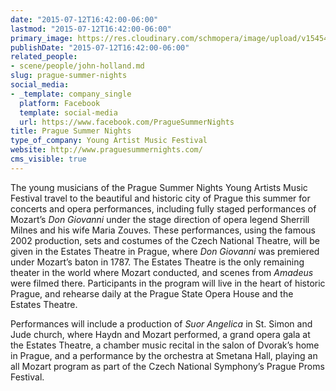 ```yaml
---
date: "2015-07-12T16:42:00-06:00"
lastmod: "2015-07-12T16:42:00-06:00"
primary_image: https://res.cloudinary.com/schmopera/image/upload/v1545409169/media/webhook-uploads/1436740834006/Narodni_Divadlo_Estates_Theater_Prague_-_8648.jpg.jpg
publishDate: "2015-07-12T16:42:00-06:00"
related_people:
- scene/people/john-holland.md
slug: prague-summer-nights
social_media:
- _template: company_single
  platform: Facebook
  template: social-media
  url: https://www.facebook.com/PragueSummerNights
title: Prague Summer Nights
type_of_company: Young Artist Music Festival
website: http://www.praguesummernights.com/
cms_visible: true
---
```


The young musicians of the Prague Summer Nights Young Artists Music Festival travel to the beautiful and historic city of Prague this summer for concerts and opera performances, including fully staged performances of Mozart’s *Don Giovanni* under the stage direction of opera legend Sherrill Milnes and his wife Maria Zouves. These performances, using the famous 2002 production, sets and costumes of the Czech National Theatre, will be given in the Estates Theatre in Prague, where *Don Giovanni* was premiered under Mozart’s baton in 1787. The Estates Theatre is the only remaining theater in the world where Mozart conducted, and scenes from *Amadeus* were filmed there. Participants in the program will live in the heart of historic Prague, and rehearse daily at the Prague State Opera House and the Estates Theatre.

Performances will include a production of *Suor Angelica* in St. Simon and Jude church, where Haydn and Mozart performed, a grand opera gala at the Estates Theatre, a chamber music recital in the salon of Dvorak’s home in Prague, and a performance by the orchestra at Smetana Hall, playing an all Mozart program as part of the Czech National Symphony’s Prague Proms Festival.

